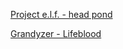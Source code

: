 [Project e.l.f. - head pond](https://youtu.be/YGCLUFllkjw?si=IwA7RYc5KOzGKjvu)

[Grandyzer - Lifeblood](https://www.youtube.com/watch?v=yH1kp0A_LzQ)
